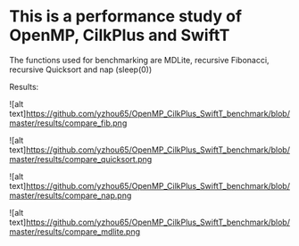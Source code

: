 # This is a performance study of OpenMP, CilkPlus and SwiftT

The functions used for benchmarking are MDLite, recursive Fibonacci, recursive Quicksort and nap (sleep(0))

Results:

![alt text]https://github.com/yzhou65/OpenMP_CilkPlus_SwiftT_benchmark/blob/master/results/compare_fib.png


![alt text]https://github.com/yzhou65/OpenMP_CilkPlus_SwiftT_benchmark/blob/master/results/compare_quicksort.png


![alt text]https://github.com/yzhou65/OpenMP_CilkPlus_SwiftT_benchmark/blob/master/results/compare_nap.png


![alt text]https://github.com/yzhou65/OpenMP_CilkPlus_SwiftT_benchmark/blob/master/results/compare_mdlite.png

